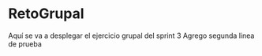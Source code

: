 # RetoGrupal
Aquí se va a desplegar el ejercicio grupal del sprint 3
Agrego segunda linea de prueba
